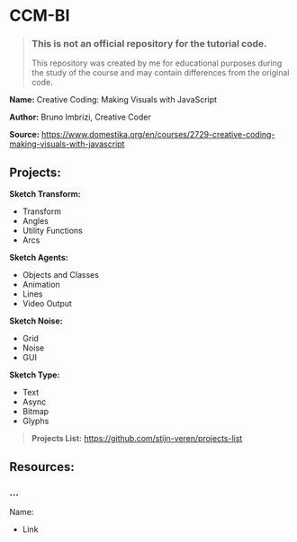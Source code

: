 # CCM-BI

> ### This is not an official repository for the tutorial code.
>
> This repository was created by me for educational purposes during the study of the course and may contain differences from the original code.

**Name:** Creative Coding: Making Visuals with JavaScript

**Author:** Bruno Imbrizi, Creative Coder

**Source:** https://www.domestika.org/en/courses/2729-creative-coding-making-visuals-with-javascript

## Projects:

**Sketch Transform:**
- Transform
- Angles
- Utility Functions
- Arcs

**Sketch Agents:**
- Objects and Classes
- Animation
- Lines
- Video Output

**Sketch Noise:**
- Grid
- Noise
- GUI

**Sketch Type:**
- Text
- Async
- Bitmap
- Glyphs

> **Projects List:** https://github.com/stijn-veren/projects-list

## Resources:

### ...

Name:

- Link
